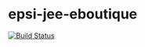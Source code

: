 # epsi-jee-eboutique
[![Build Status](https://travis-ci.org/tricartc/epsi-jee-eboutique.svg?branch=master)](https://travis-ci.org/tricartc/epsi-jee-eboutique)

